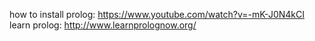 how to install prolog: https://www.youtube.com/watch?v=-mK-J0N4kCI
learn prolog: http://www.learnprolognow.org/
